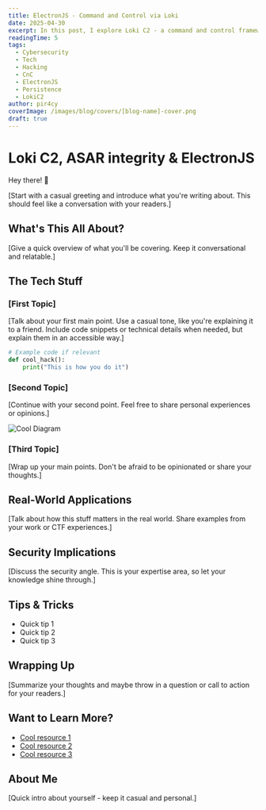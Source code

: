 ```yaml
---
title: ElectronJS - Command and Control via Loki
date: 2025-04-30
excerpt: In this post, I explore Loki C2 - a command and control framework built in NodeJS and targets applications built on ElectronJS
readingTime: 5
tags:
  - Cybersecurity
  - Tech
  - Hacking
  - CnC
  - ElectronJS
  - Persistence
  - LokiC2
author: pir4cy
coverImage: /images/blog/covers/[blog-name]-cover.png
draft: true
---
```


# Loki C2, ASAR integrity & ElectronJS

Hey there! 👋

[Start with a casual greeting and introduce what you're writing about. This should feel like a conversation with your readers.]

## What's This All About?

[Give a quick overview of what you'll be covering. Keep it conversational and relatable.]

## The Tech Stuff

### [First Topic]

[Talk about your first main point. Use a casual tone, like you're explaining it to a friend. Include code snippets or technical details when needed, but explain them in an accessible way.]

```python
# Example code if relevant
def cool_hack():
    print("This is how you do it")
```

### [Second Topic]

[Continue with your second point. Feel free to share personal experiences or opinions.]

![Cool Diagram](/images/blog/[blog-name]/diagram.png "Something Cool")

### [Third Topic]

[Wrap up your main points. Don't be afraid to be opinionated or share your thoughts.]

## Real-World Applications

[Talk about how this stuff matters in the real world. Share examples from your work or CTF experiences.]

## Security Implications

[Discuss the security angle. This is your expertise area, so let your knowledge shine through.]

## Tips & Tricks

- Quick tip 1
- Quick tip 2
- Quick tip 3

## Wrapping Up

[Summarize your thoughts and maybe throw in a question or call to action for your readers.]

## Want to Learn More?

- [Cool resource 1](https://example.com)
- [Cool resource 2](https://example.com)
- [Cool resource 3](https://example.com)

## About Me

[Quick intro about yourself - keep it casual and personal.] 